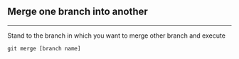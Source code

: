 ## Merge one branch into another
--------------

Stand to the branch in which you want to merge other branch and execute    

`git merge [branch name]`
